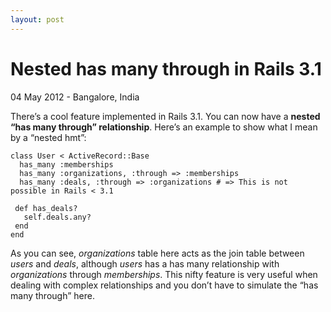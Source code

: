 ```yaml
---
layout: post
---
```


Nested has many through in Rails 3.1
====================================

<p class="date">04 May 2012 - Bangalore, India</p>

There’s a cool feature implemented in Rails 3.1. You can now have a **nested “has many through” relationship**. Here’s an example to show what I mean by a “nested hmt”:

<!-- more start -->

    class User < ActiveRecord::Base
      has_many :memberships
      has_many :organizations, :through => :memberships
      has_many :deals, :through => :organizations # => This is not possible in Rails < 3.1

     def has_deals?
       self.deals.any?
     end
    end

As you can see, *organizations* table here acts as the join table between *users* and *deals*, although *users* has a has many relationship with *organizations* through *memberships*. This nifty feature is very useful when dealing with complex relationships and you don’t have to simulate the “has many through” here.

<!-- more end -->
